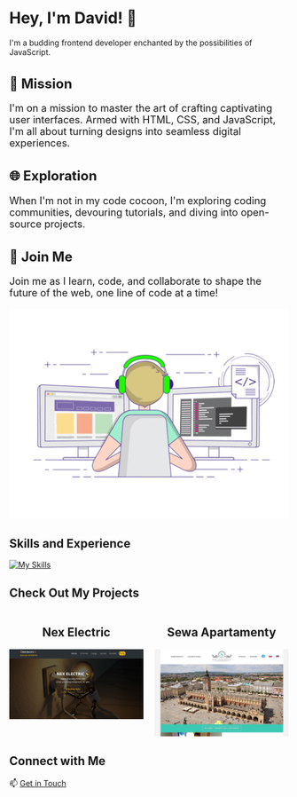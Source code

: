 # Hey, I'm David! 👋

I'm a budding frontend developer enchanted by the possibilities of JavaScript.

<h2 style="font-size: 24px;">🌟 Mission</h2>
<p style="font-size: 18px;">I'm on a mission to master the art of crafting captivating user interfaces. Armed with HTML, CSS, and JavaScript, I'm all about turning designs into seamless digital experiences.</p>

<h2 style="font-size: 24px;">🌐 Exploration</h2>
<p style="font-size: 18px;">When I'm not in my code cocoon, I'm exploring coding communities, devouring tutorials, and diving into open-source projects.</p>

<h2 style="font-size: 24px;">🚀 Join Me</h2>
<p style="font-size: 18px;">Join me as I learn, code, and collaborate to shape the future of the web, one line of code at a time!</p>


<div align='center'> 
<img src='https://github.com/Dawid-Zych/Dawid-Zych/blob/main/assets/code.gif' alt=''>
</div>

## Skills and Experience

[![My Skills](https://skillicons.dev/icons?i=html,css,sass,js,react,nodejs,git,github,sequelize,visualstudio,bootstrap)](https://skillicons.dev)


## Check Out My Projects

<div align="center">
  <div style="display: flex; gap: 20px;">
    <div>
      <h2>Nex Electric</h2>
      <a href="https://nex-electric.netlify.app/">
        <img src="https://github.com/Dawid-Zych/Dawid-Zych/blob/main/assets/site.jpg" alt="Portfolio Preview" width="300">
      </a>
    </div>
    <div>
      <h2>Sewa Apartamenty</h2>
      <a href="https://sewa-apartamenty.netlify.app/">
        <img src="https://github.com/Dawid-Zych/Dawid-Zych/blob/main/assets/site2.jpg" alt="Portfolio Preview" width="300">
      </a>
    </div>
  </div>
</div>

## Connect with Me

📫 [Get in Touch](mailto:dawid.zych23@gmail.com)


